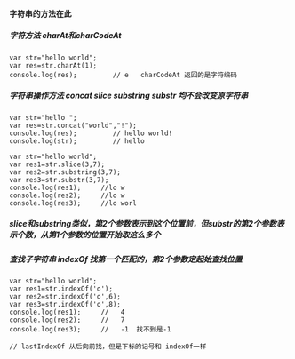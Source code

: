 #### 字符串的方法在此
##### 字符方法  charAt和charCodeAt
```
var str="hello world";
var res=str.charAt(1);
console.log(res);         // e   charCodeAt 返回的是字符编码
```

##### 字符串操作方法  concat   slice  substring  substr  均不会改变原字符串
```
var str="hello ";
var res=str.concat("world","!");
console.log(res);         // hello world!
console.log(str);         // hello
```
```
var str="hello world";
var res1=str.slice(3,7);
var res2=str.substring(3,7);
var res3=str.substr(3,7);
console.log(res1);     //lo w
console.log(res2);     //lo w
console.log(res3);     //lo worl
```
#####  slice和substring类似，第2个参数表示到这个位置前，但substr的第2个参数表示个数，从第1个参数的位置开始取这么多个

##### 查找子字符串  indexOf  找第一个匹配的，第2个参数定起始查找位置 
```
var str="hello world";
var res1=str.indexOf('o');
var res2=str.indexOf('o',6);
var res3=str.indexOf('o',8);
console.log(res1);     //   4
console.log(res2);     //   7
console.log(res3);     //   -1  找不到是-1

// lastIndexOf 从后向前找，但是下标的记号和 indexOf一样
```
